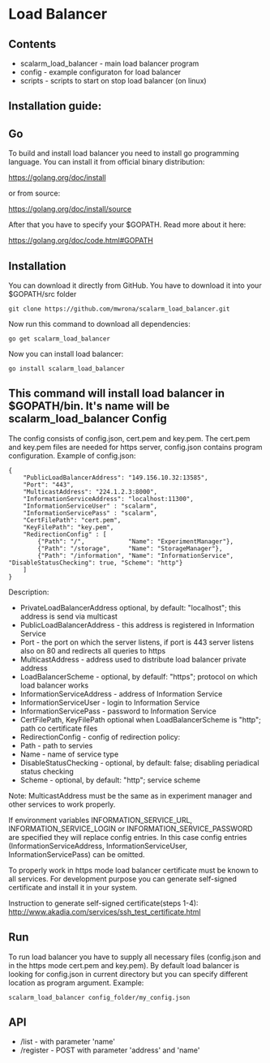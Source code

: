 Load Balancer 
============ 
Contents 
---------- 
* scalarm_load_balancer - main load balancer program  
* config - example configuraton for load balancer 
* scripts - scripts to start on stop load balancer (on linux)

Installation guide: 
---------------------- 
Go 
-- 
To build and install load balancer you need to install go programming language. 
You can install it from official binary distribution: 

https://golang.org/doc/install

or from source: 

https://golang.org/doc/install/source 

After that you have to specify your $GOPATH. Read more about it here: 

https://golang.org/doc/code.html#GOPATH 

Installation 
-------------- 
You can download it directly from GitHub. You have to download it into your $GOPATH/src folder 
``` 
git clone https://github.com/mwrona/scalarm_load_balancer.git 
``` 
Now run this command to download all dependencies: 
``` 
go get scalarm_load_balancer 
``` 
Now you can install load balancer: 
```` 
go install scalarm_load_balancer
```` 
This command will install load balancer in $GOPATH/bin. It's name will be scalarm_load_balancer 
Config 
-------- 
The config consists of config.json, cert.pem and key.pem. The cert.pem and key.pem files are needed for https server, config.json contains program configuration. 
Example of config.json:
````
{
	"PublicLoadBalancerAddress": "149.156.10.32:13585",
	"Port": "443",
	"MulticastAddress": "224.1.2.3:8000", 
	"InformationServiceAddress": "localhost:11300",
	"InformationServiceUser" : "scalarm",
	"InformationServicePass" : "scalarm",
	"CertFilePath": "cert.pem",
	"KeyFilePath": "key.pem",
	"RedirectionConfig" : [
		{"Path": "/", 			 "Name": "ExperimentManager"},
		{"Path": "/storage", 	 "Name": "StorageManager"},
		{"Path": "/information", "Name": "InformationService", "DisableStatusChecking": true, "Scheme": "http"}
	]
}

````


Description:
* PrivateLoadBalancerAddress optional, by default: "localhost"; this address is send via multicast
* PublicLoadBalancerAddress - this address is registered in Information Service
* Port - the port on which the server listens, if port is 443 server listens also on 80 and redirects all queries to https
* MulticastAddress - address used to distribute load balancer private address
* LoadBalancerScheme - optional, by defaulf: "https"; protocol on which load balancer works 
* InformationServiceAddress - address of Information Service
* InformationServiceUser - login to Information Service
* InformationServicePass - password to Information Service
* CertFilePath, KeyFilePath optional when LoadBalancerScheme is "http"; path co certificate files
* RedirectionConfig - config of redirection policy: 
 * Path - path to servies
 * Name - name of service type
 * DisableStatusChecking - optional, by default: false; disabling periadical status checking
 * Scheme - optional, by default: "http"; service scheme

Note: MulticastAddress must be the same as in experiment manager and other services to work properly.

If environment variables INFORMATION_SERVICE_URL, INFORMATION_SERVICE_LOGIN or INFORMATION_SERVICE_PASSWORD are specified they will replace config entries. In this case config entries (InformationServiceAddress, InformationServiceUser, InformationServicePass) can be omitted.

To properly work in https mode load balancer certificate must be known to all services. For development purpose you can generate self-signed certificate and install it in your system.

Instruction to generate self-signed certificate(steps 1-4): http://www.akadia.com/services/ssh_test_certificate.html 

Run 
---- 
To run load balancer you have to supply all necessary files (config.json and in the https mode cert.pem and key.pem). By default load balancer is looking for config.json in current directory but you can specify different location as program argument. Example:
```
scalarm_load_balancer config_folder/my_config.json
```
API
-----
* /list - with parameter 'name'
* /register - POST with parameter 'address' and 'name'
